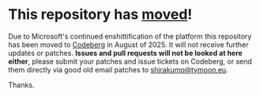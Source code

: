 # This repository has [moved](https://shinmera.com/projects/punycode)!
Due to Microsoft's continued enshittification of the platform this repository has been moved to [Codeberg](https://shinmera.com/projects/punycode) in August of 2025. It will not receive further updates or patches. **Issues and pull requests will not be looked at here either**, please submit your patches and issue tickets on Codeberg, or send them directly via good old email patches to [shirakumo@tymoon.eu](mailto:shirakumo@tymoon.eu).

Thanks.